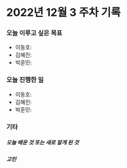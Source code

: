 # 2022년 12월 3 주차 기록
### 오늘 이루고 싶은 목표
- 이동호: 
- 김혜진:
- 박훈민: 

### 오늘 진행한 일 
- 이동호: 
- 김혜진:
- 박훈민: 

### 기타
##### 오늘 배운 것 또는 새로 알게 된 것

##### 고민

##### 
